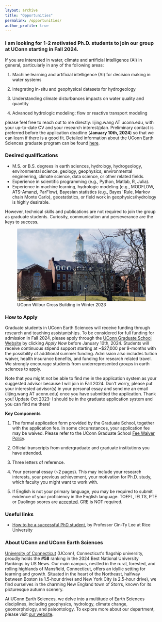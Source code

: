 ```yaml
---
layout: archive
title: "Opportunities"
permalink: /opportunities/
author_profile: true
---
```


### I am looking for 1-2 motivated Ph.D. students to join our group at UConn starting in Fall 2024. 

If you are interested in water, climate and artificial intelligence (AI) in general, particularly in any of the following areas:

1) Machine learning and artificial intelligence (AI) for decision making in water systems 

2) Integrating in-situ and geophysical datasets for hydrogeology

3) Understanding climate disturbances impacts on water quality and quantity

4) Advanced hydrologic modeling: flow or reactive transport modeling

please feel free to reach out to me directly: lijing.wang AT uconn.edu, with your up-to-date CV and your research interest/plan. Preliminary contact is preferred before the application deadline (**January 10th, 2024**) so that we can learn if there is a good fit. Detailed information about the UConn Earth Sciences graduate program can be found [here](https://earthsciences.uconn.edu/graduateprogram/). 

### Desired qualifications

- M.S. or B.S. degrees in earth sciences, hydrology, hydrogeology, environmental science, geology, geophysics, environmental engineering, climate science, data science, or other related fields.
- Experience in scientific programming (e.g., Python, Matlab, R, Julia).
- Experience in machine learning, hydrologic modeling (e.g., MODFLOW, ATS-Amanzi, ParFlow), Bayesian statistics (e.g., Bayes' Rule, Markov chain Monte Carlo), geostatistics, or field work in geophysics/hydrology is highly desirable. 

However, technical skills and publications are not required to join the group as graduate students. Curiosity, communication and perseverance are the keys to success. 

<figure>
   <img src="/images/UConn_photo.JPG" alt="UConn Wilbur Cross Building">
   <figcaption>UConn Wilbur Cross Building in Winter 2023</figcaption>
</figure>


### How to Apply

Graduate students in UConn Earth Sciences will receive funding through research and teaching assistantships. To be considered for full funding for admission in Fall 2024, please apply through the [UConn Graduate School Website](https://grad.uconn.edu/admissions/apply-to-uconn/) by clicking *Apply Now* before January 10th, 2024. Students will receive continuous stipend support starting at ~$27,000 per 9-months with the possibility of additional summer funding. Admission also includes tuition waiver, health insurance benefits, and funding for research related travel. We strongly encourage students from underrepresented groups in earth sciences to apply. 

Note that you might not be able to find me in the application system as your suggested advisor because I will join in Fall 2024. Don't worry, please put your interested advisor(s) in your personal essay and send me an email (lijing.wang AT uconn.edu) once you have submitted the application. Thank you! Update Oct 2023: I should be in the graduate application system and you can find me there! 

**Key Components**

1. The formal application form provided by the Graduate School, together with the application fee. In some circumstances, your application fee may be waived. Please refer to the UConn Graduate School [Fee Waiver Policy](https://grad.uconn.edu/admissions/application-fee-waivers/). 

2. Official transcripts from undergraduate and graduate institutions you have attended. 

3. Three letters of reference. 

4. Your personal essay (~2 pages). This may include your research interests, your previous achievement, your motivation for Ph.D. study, which faculty you might want to work with. 

5. If English is not your primary language, you may be required to submit evidence of your proficiency in the English language. TOEFL, IELTS, PTE or Duolingo scores are [accepted](https://grad.uconn.edu/admissions/requirements/). GRE is NOT required. 


### Useful links

- [How to be a successful PhD student](https://static1.squarespace.com/static/54b9bb6fe4b07b4a7d145b55/t/557adbffe4b08cdd585d48c2/1434115071095/2011-HowtodoaPHD.pdf), by Professor Cin-Ty Lee at Rice University


### About UConn and UConn Earth Sciences

[University of Connecticut](https://uconn.edu/) (UConn), Connecticut's flagship university, proudly holds the **#58** ranking in the 2024 Best National University Rankings by US News. Our main campus, nestled in the rural, forested, and rolling highlands of Mansfield, Connecticut, offers an idyllic setting for learning and growth. Situated in the heart of the Northeast, halfway between Boston (a 1.5-hour drive) and New York City (a 2.5-hour drive), we find ourselves in the charming New England town of Storrs, known for its picturesque autumn scenery.

At UConn Earth Sciences, we delve into a multitude of Earth Sciences disciplines, including geophysics, hydrology, climate change, geomorphology, and paleontology. To explore more about our department, please visit [our website](https://earthsciences.uconn.edu/).

<!---
1. Fellowship
2. UConn information
-->




